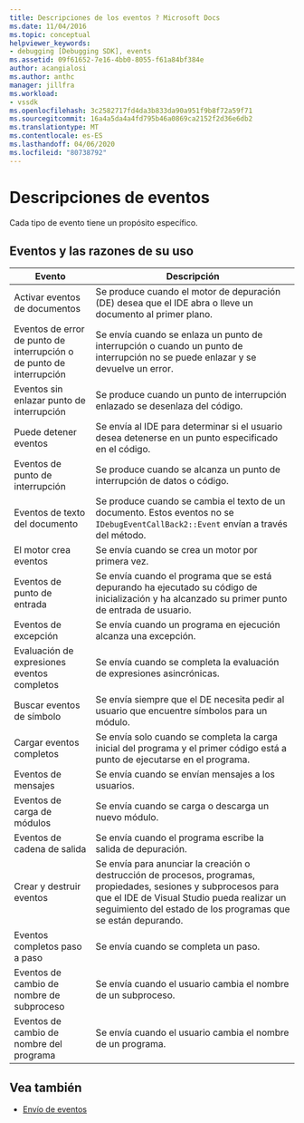 ```yaml
---
title: Descripciones de los eventos ? Microsoft Docs
ms.date: 11/04/2016
ms.topic: conceptual
helpviewer_keywords:
- debugging [Debugging SDK], events
ms.assetid: 09f61652-7e16-4bb0-8055-f61a84bf384e
author: acangialosi
ms.author: anthc
manager: jillfra
ms.workload:
- vssdk
ms.openlocfilehash: 3c2582717fd4da3b833da90a951f9b8f72a59f71
ms.sourcegitcommit: 16a4a5da4a4fd795b46a0869ca2152f2d36e6db2
ms.translationtype: MT
ms.contentlocale: es-ES
ms.lasthandoff: 04/06/2020
ms.locfileid: "80738792"
---
```

# <a name="event-descriptions"></a>Descripciones de eventos
Cada tipo de evento tiene un propósito específico.

## <a name="events-and-the-reasons-for-their-use"></a>Eventos y las razones de su uso

|Evento|Descripción|
|-----------|-----------------|
|Activar eventos de documentos|Se produce cuando el motor de depuración (DE) desea que el IDE abra o lleve un documento al primer plano.|
|Eventos de error de punto de interrupción o de punto de interrupción|Se envía cuando se enlaza un punto de interrupción o cuando un punto de interrupción no se puede enlazar y se devuelve un error.|
|Eventos sin enlazar punto de interrupción|Se produce cuando un punto de interrupción enlazado se desenlaza del código.|
|Puede detener eventos|Se envía al IDE para determinar si el usuario desea detenerse en un punto especificado en el código.|
|Eventos de punto de interrupción|Se produce cuando se alcanza un punto de interrupción de datos o código.|
|Eventos de texto del documento|Se produce cuando se cambia el texto de un documento. Estos eventos no se `IDebugEventCallBack2::Event` envían a través del método.|
|El motor crea eventos|Se envía cuando se crea un motor por primera vez.|
|Eventos de punto de entrada|Se envía cuando el programa que se está depurando ha ejecutado su código de inicialización y ha alcanzado su primer punto de entrada de usuario.|
|Eventos de excepción|Se envía cuando un programa en ejecución alcanza una excepción.|
|Evaluación de expresiones eventos completos|Se envía cuando se completa la evaluación de expresiones asincrónicas.|
|Buscar eventos de símbolo|Se envía siempre que el DE necesita pedir al usuario que encuentre símbolos para un módulo.|
|Cargar eventos completos|Se envía solo cuando se completa la carga inicial del programa y el primer código está a punto de ejecutarse en el programa.|
|Eventos de mensajes|Se envía cuando se envían mensajes a los usuarios.|
|Eventos de carga de módulos|Se envía cuando se carga o descarga un nuevo módulo.|
|Eventos de cadena de salida|Se envía cuando el programa escribe la salida de depuración.|
|Crear y destruir eventos|Se envía para anunciar la creación o destrucción de procesos, programas, propiedades, sesiones y subprocesos para que el IDE de Visual Studio pueda realizar un seguimiento del estado de los programas que se están depurando.|
|Eventos completos paso a paso|Se envía cuando se completa un paso.|
|Eventos de cambio de nombre de subproceso|Se envía cuando el usuario cambia el nombre de un subproceso.|
|Eventos de cambio de nombre del programa|Se envía cuando el usuario cambia el nombre de un programa.|

## <a name="see-also"></a>Vea también
- [Envío de eventos](../../extensibility/debugger/sending-events.md)
